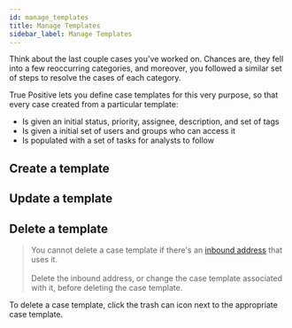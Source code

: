 ```yaml
---
id: manage_templates
title: Manage Templates
sidebar_label: Manage Templates
---
```


Think about the last couple cases you've worked on. Chances are, they fell into a few reoccurring categories,
and moreover, you followed a similar set of steps to resolve the cases of each category.

True Positive lets you define case templates for this very purpose, so that every case created from a
particular template:

- Is given an initial status, priority, assignee, description, and set of tags
- Is given a initial set of users and groups who can access it
- Is populated with a set of tasks for analysts to follow

## Create a template

## Update a template

## Delete a template

> You cannot delete a case template if there's an [inbound address](/docs/integrations/create_cases_from_email) that uses it.<br /><br />
> Delete the inbound address, or change the case template associated with it, before deleting the case template.

To delete a case template, click the trash can icon next to the appropriate case template.
